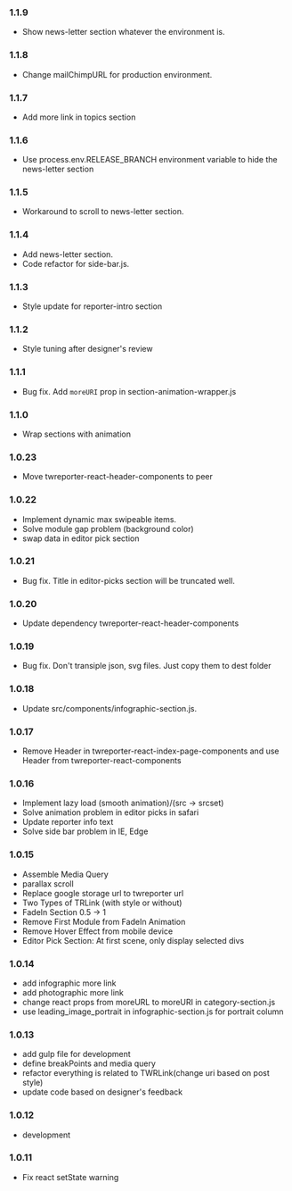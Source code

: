 ### 1.1.9
- Show news-letter section whatever the environment is.

### 1.1.8
- Change mailChimpURL for production environment.

### 1.1.7
- Add more link in topics section 

### 1.1.6
- Use process.env.RELEASE_BRANCH environment variable to hide the news-letter section

### 1.1.5
- Workaround to scroll to news-letter section.

### 1.1.4
- Add news-letter section.
- Code refactor for side-bar.js. 

### 1.1.3
- Style update for reporter-intro section

### 1.1.2
- Style tuning after designer's review 

### 1.1.1
- Bug fix. Add `moreURI` prop in section-animation-wrapper.js

### 1.1.0
- Wrap sections with animation 

### 1.0.23
- Move twreporter-react-header-components to peer

### 1.0.22
- Implement dynamic max swipeable items.
- Solve module gap problem (background color)
- swap data in editor pick section

### 1.0.21
- Bug fix. Title in editor-picks section will be truncated well.

### 1.0.20
- Update dependency twreporter-react-header-components

### 1.0.19
- Bug fix. Don't transiple json, svg files. Just copy them to dest folder

### 1.0.18
- Update src/components/infographic-section.js.

### 1.0.17
- Remove Header in twreporter-react-index-page-components and use Header from twreporter-react-components

### 1.0.16
- Implement lazy load (smooth animation)/(src -> srcset)
- Solve animation problem in editor picks in safari
- Update reporter info text
- Solve side bar problem in IE, Edge

### 1.0.15
- Assemble Media Query
- parallax scroll
- Replace google storage url to twreporter url
- Two Types of TRLink (with style or without)
- FadeIn Section 0.5 -> 1
- Remove First Module from FadeIn Animation
- Remove Hover Effect from mobile device
- Editor Pick Section: At first scene, only display selected divs

### 1.0.14
- add infographic more link
- add photographic more link
- change react props from moreURL to moreURI in category-section.js
- use leading_image_portrait in infographic-section.js for portrait column

### 1.0.13
- add gulp file for development
- define breakPoints and media query
- refactor everything is related to TWRLink(change uri based on post style)
- update code based on designer's feedback

### 1.0.12
- development

### 1.0.11
- Fix react setState warning
